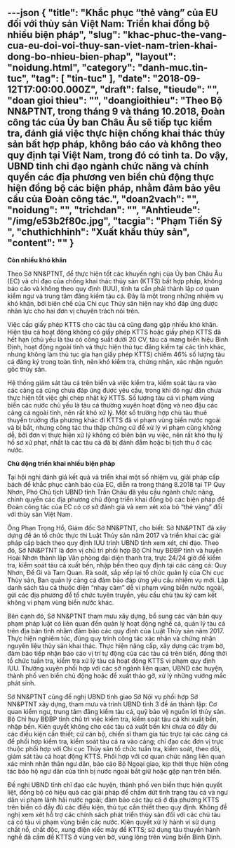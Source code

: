 ---json
{
    "title": "Khắc phục “thẻ vàng” của EU đối với thủy sản Việt Nam: Triển khai đồng bộ nhiều biện pháp",
    "slug": "khac-phuc-the-vang-cua-eu-doi-voi-thuy-san-viet-nam-trien-khai-dong-bo-nhieu-bien-phap",
    "layout": "noidung.html",
    "category": "danh-muc.tin-tuc",
    "tag": [
        "tin-tuc"
    ],
    "date": "2018-09-12T17:00:00.000Z",
    "draft": false,
    "tieude": "",
    "doan gioi thieu": "",
    "doangioithieu": "Theo Bộ NN&PTNT, trong tháng 9 và tháng 10.2018, Ðoàn công tác của Ủy ban Châu Âu sẽ tiếp tục kiểm tra, đánh giá việc thực hiện chống khai thác thủy sản bất hợp pháp, không báo cáo và không theo quy định tại Việt Nam, trong đó có tỉnh ta. Do vậy, UBND tỉnh chỉ đạo ngành chức năng và chính quyền các địa phương ven biển chủ động thực hiện đồng bộ các biện pháp, nhằm đảm bảo yêu cầu của Ðoàn công tác.",
    "doan2vach": "",
    "noidung": "",
    "trichdan": "",
    "Anhtieude": "/img/e53b2f80c.jpg",
    "tacgia": "Phạm Tiến Sỹ ",
    "chuthichhinh": "Xuất khẩu thủy sản",
    "__content__": ""
}
---
<p><strong>C&ograve;n nhiều kh&oacute; khăn</strong></p>

<p>Theo Sở NN&amp;PTNT, để thực hiện tốt c&aacute;c khuyến nghị của Ủy ban Ch&acirc;u &Acirc;u (EC) v&agrave; chỉ đạo của chống khai th&aacute;c thủy sản (KTTS) bất hợp ph&aacute;p, kh&ocirc;ng b&aacute;o c&aacute;o v&agrave; kh&ocirc;ng theo quy định (IUU), tỉnh ta cần phải th&agrave;nh lập cơ quan kiểm ngư v&agrave; trung t&acirc;m đăng kiểm t&agrave;u c&aacute;. Đ&acirc;y l&agrave; một trong những nhiệm vụ kh&oacute; khăn, bởi bi&ecirc;n chế của Chi cục Thủy sản hiện nay kh&oacute; đ&aacute;p ứng được nh&acirc;n lực cho hai đơn vị chuy&ecirc;n tr&aacute;ch n&oacute;i tr&ecirc;n.</p>

<p>Việc cấp giấy ph&eacute;p KTTS cho c&aacute;c t&agrave;u c&aacute; cũng đang gặp nhiều kh&oacute; khăn. Hiện t&agrave;u c&aacute; hoạt động kh&ocirc;ng c&oacute; giấy ph&eacute;p KTTS hoặc giấy ph&eacute;p KTTS đ&atilde; hết hạn (chủ yếu l&agrave; t&agrave;u c&oacute; c&ocirc;ng suất dưới 20 CV, t&agrave;u c&aacute; mang biển hiệu B&igrave;nh Định, hoạt động ngo&agrave;i tỉnh v&agrave; thực hiện thủ tục đăng kiểm tại c&aacute;c tỉnh kh&aacute;c, nhưng kh&ocirc;ng l&agrave;m thủ tục gia hạn giấy ph&eacute;p KTTS) chiếm 46% số lượng t&agrave;u c&aacute; đăng k&yacute; trong to&agrave;n tỉnh, n&ecirc;n kh&oacute; kiểm tra, chứng nhận, x&aacute;c nhận nguồn gốc thủy sản.</p>

<p>Hệ thống gi&aacute;m s&aacute;t t&agrave;u c&aacute; tr&ecirc;n biển v&agrave; việc kiểm tra, kiểm so&aacute;t t&agrave;u ra v&agrave;o c&aacute;c cảng c&aacute; cũng chưa đ&aacute;p ứng được y&ecirc;u cầu, trong khi đ&oacute; ngư d&acirc;n chưa thực hiện tốt việc ghi ch&eacute;p nhật k&yacute; KTTS. Số lượng t&agrave;u c&aacute; vi phạm v&ugrave;ng biển c&aacute;c nước chủ yếu l&agrave; t&agrave;u c&aacute; thường xuy&ecirc;n hoạt động v&agrave; neo đậu c&aacute;c cảng c&aacute; ngo&agrave;i tỉnh, n&ecirc;n rất kh&oacute; xử l&yacute;. Một số trường hợp chủ t&agrave;u thu&ecirc; thuyền trưởng địa phương kh&aacute;c đi KTTS đ&atilde; vi phạm v&ugrave;ng biển nước ngo&agrave;i v&agrave; bị bắt, nhưng c&ocirc;ng t&aacute;c thu thập chứng cứ để xử l&yacute; vi phạm cũng kh&ocirc;ng dễ, bởi đơn vị thực hiện xử l&yacute; kh&ocirc;ng c&oacute; bi&ecirc;n bản vụ việc, n&ecirc;n rất kh&oacute; thụ l&yacute; hồ sơ xử phạt, nhất l&agrave; c&aacute;c t&agrave;u c&aacute; đ&atilde; bị đ&aacute;nh đắm hoặc bị tịch thu ở c&aacute;c nước.</p>

<p><strong>Chủ động triển khai nhiều biện ph&aacute;p</strong></p>

<p>Tại hội nghị đ&aacute;nh gi&aacute; kết quả v&agrave; triển khai một số nhiệm vụ, giải ph&aacute;p cấp b&aacute;ch để khắc phục cảnh b&aacute;o của EC, diễn ra trong th&aacute;ng 8.2018 tại TP Quy Nhơn, Ph&oacute; Chủ tịch UBND tỉnh Trần Ch&acirc;u đ&atilde; y&ecirc;u cầu ng&agrave;nh chức năng, ch&iacute;nh quyền c&aacute;c địa phương chủ động triển khai đồng bộ c&aacute;c biện ph&aacute;p để Đo&agrave;n c&ocirc;ng t&aacute;c của EC c&oacute; cơ sở đ&aacute;nh gi&aacute; v&agrave; xem x&eacute;t x&oacute;a bỏ &ldquo;thẻ v&agrave;ng&rdquo; đối với thủy sản Việt Nam.</p>

<p>&Ocirc;ng Phan Trọng Hổ, Gi&aacute;m đốc Sở NN&amp;PTNT, cho biết: Sở NN&amp;PTNT đ&atilde; x&acirc;y dựng đề &aacute;n tổ chức thực thi Luật Thủy sản năm 2017 v&agrave; triển khai c&aacute;c giải ph&aacute;p cấp b&aacute;ch theo quy định IUU tr&igrave;nh UBND tỉnh xem x&eacute;t, chỉ đạo. Theo đ&oacute;, Sở NN&amp;PTNT l&agrave; đơn vị chủ tr&igrave; phối hợp Bộ Chỉ huy BĐBP tỉnh v&agrave; huyện Ho&agrave;i Nhơn th&agrave;nh lập Văn ph&ograve;ng đại diện thanh tra, trực 24/24 giờ để kiểm tra, kiểm so&aacute;t t&agrave;u c&aacute; xuất bến, nhập bến theo quy định tại c&aacute;c cảng c&aacute;: Quy Nhơn, Đề Gi v&agrave; Tam Quan. R&agrave; so&aacute;t, sắp xếp lại tổ chức quản l&yacute; của Chi cục Thủy sản, Ban quản l&yacute; cảng c&aacute; đảm bảo đ&aacute;p ứng y&ecirc;u cầu nhiệm vụ mới. Lập danh s&aacute;ch t&agrave;u c&aacute; thuộc diện &ldquo;nhạy cảm&rdquo; dễ vi phạm v&ugrave;ng biển nước ngo&agrave;i, gửi c&aacute;c địa phương để tổ chức tuy&ecirc;n truyền, y&ecirc;u cầu chủ t&agrave;u k&yacute; cam kết kh&ocirc;ng vi phạm v&ugrave;ng biển nước kh&aacute;c.</p>

<p>B&ecirc;n cạnh đ&oacute;, Sở NN&amp;PTNT tham mưu x&acirc;y dựng, bổ sung c&aacute;c văn bản quy phạm ph&aacute;p luật c&oacute; li&ecirc;n quan đến quản l&yacute; hoạt động nghề c&aacute;, quản l&yacute; t&agrave;u c&aacute; tr&ecirc;n địa b&agrave;n tỉnh nhằm đảm bảo c&aacute;c quy định của Luật Thủy sản năm 2017. Thực hiện nghi&ecirc;m t&uacute;c, đ&uacute;ng quy tr&igrave;nh c&ocirc;ng t&aacute;c x&aacute;c nhận v&agrave; chứng nhận nguy&ecirc;n liệu thủy sản khai th&aacute;c. Thực hiện n&acirc;ng cấp, x&acirc;y dựng c&aacute;c trạm bờ, đảm bảo tiếp nhận b&aacute;o c&aacute;o vị tr&iacute; tự động của c&aacute;c t&agrave;u c&aacute; tr&ecirc;n biển, đồng thời tổ chức tuần tra, kiểm tra xử l&yacute; t&agrave;u c&aacute; hoạt động KTTS vi phạm quy định IUU. Thường xuy&ecirc;n phối hợp với c&aacute;c sở ng&agrave;nh li&ecirc;n quan, UBND c&aacute;c huyện, th&agrave;nh phố ven biển chủ động hoặc đề xuất th&aacute;o gỡ, xử l&yacute; những vướng mắc ph&aacute;t sinh.</p>

<p>Sở NN&amp;PTNT cũng đề nghị UBND tỉnh giao Sở Nội vụ phối hợp Sở NN&amp;PTNT x&acirc;y dựng, tham mưu v&agrave; tr&igrave;nh UBND tỉnh 3 đề &aacute;n th&agrave;nh lập: Cơ quan kiểm ngư, trung t&acirc;m đăng kiểm t&agrave;u c&aacute;, quỹ bảo vệ nguồn lợi thủy sản. Bộ Chỉ huy BĐBP tỉnh chủ tr&igrave; việc kiểm tra, kiểm so&aacute;t t&agrave;u c&aacute; khi xuất bến, nhập bến. Ki&ecirc;n quyết kh&ocirc;ng cho c&aacute;c t&agrave;u c&aacute; xuất bến khi chưa c&oacute; đầy đủ c&aacute;c điều kiện cần thiết; cử c&aacute;n bộ, chiến sĩ tham gia t&uacute;c trực tại c&aacute;c cảng c&aacute; để phối hợp kiểm tra, kiểm so&aacute;t t&agrave;u c&aacute; ra v&agrave;o cảng; chỉ đạo c&aacute;c đơn vị trực thuộc phối hợp với Chi cục Thủy sản tổ chức tuần tra, kiểm so&aacute;t, theo d&otilde;i, gi&aacute;m s&aacute;t t&agrave;u c&aacute; hoạt động KTTS. Phối hợp với cơ quan chức năng li&ecirc;n quan x&aacute;c minh nh&acirc;n th&acirc;n ngư d&acirc;n, b&aacute;o c&aacute;o Bộ Ngoại giao, kịp thời thực hiện c&ocirc;ng t&aacute;c bảo hộ ngư d&acirc;n của tỉnh bị nước ngo&agrave;i bắt giữ hoặc gặp nạn tr&ecirc;n biển.</p>

<p>Đề nghị UBND tỉnh chỉ đạo c&aacute;c huyện, th&agrave;nh phố ven biển thực hiện quyết liệt, đồng bộ c&oacute; hiệu quả c&aacute;c giải ph&aacute;p để chấm dứt t&igrave;nh trạng t&agrave;u c&aacute; v&agrave; ngư d&acirc;n vi phạm l&atilde;nh hải nước ngo&agrave;i; đảm bảo c&aacute;c t&agrave;u c&aacute; ở địa phương KTTS tr&ecirc;n biển c&oacute; đầy đủ c&aacute;c điều kiện, thủ tục cần thiết theo quy định. Kh&ocirc;ng đề nghị xem x&eacute;t hỗ trợ c&aacute;c ch&iacute;nh s&aacute;ch ph&aacute;t triển thủy sản đối với c&aacute;c chủ t&agrave;u c&aacute; c&oacute; t&agrave;u vi phạm v&ugrave;ng biển c&aacute;c nước. Ki&ecirc;n quyết xử l&yacute; h&agrave;nh vi sử dụng chất nổ, chất độc, xung điện xiếc m&aacute;y để KTTS; sử dụng t&agrave;u thuyền h&agrave;nh nghề đ&atilde; cấm để KTTS ở v&ugrave;ng ven bờ, v&ugrave;ng lộng tr&ecirc;n v&ugrave;ng biển B&igrave;nh Định.</p>